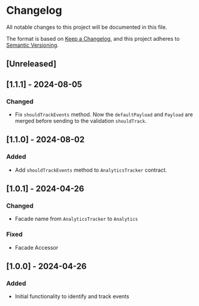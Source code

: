 # Changelog

All notable changes to this project will be documented in this file.

The format is based on [Keep a Changelog](https://keepachangelog.com/en/1.1.0/),
and this project adheres to [Semantic Versioning](https://semver.org/spec/v2.0.0.html).

## [Unreleased]

## [1.1.1] - 2024-08-05

### Changed

- Fix `shouldTrackEvents` method. Now the `defaultPayload` and `Payload` are merged before sending to the validation `shouldTrack`.

## [1.1.0] - 2024-08-02

### Added

- Add `shouldTrackEvents` method to `AnalyticsTracker` contract.

## [1.0.1] - 2024-04-26

### Changed

- Facade name from `AnalyticsTracker` to `Analytics`

### Fixed

- Facade Accessor

## [1.0.0] - 2024-04-26

### Added

- Initial functionality to identify and track events
